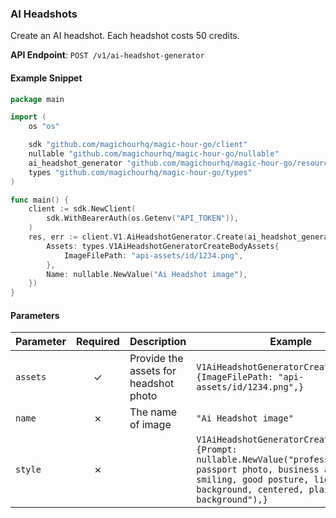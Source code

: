 
### AI Headshots <a name="create"></a>

Create an AI headshot. Each headshot costs 50 credits.

**API Endpoint**: `POST /v1/ai-headshot-generator`

#### Example Snippet

```go
package main

import (
	os "os"

	sdk "github.com/magichourhq/magic-hour-go/client"
	nullable "github.com/magichourhq/magic-hour-go/nullable"
	ai_headshot_generator "github.com/magichourhq/magic-hour-go/resources/v1/ai_headshot_generator"
	types "github.com/magichourhq/magic-hour-go/types"
)

func main() {
	client := sdk.NewClient(
		sdk.WithBearerAuth(os.Getenv("API_TOKEN")),
	)
	res, err := client.V1.AiHeadshotGenerator.Create(ai_headshot_generator.CreateRequest{
		Assets: types.V1AiHeadshotGeneratorCreateBodyAssets{
			ImageFilePath: "api-assets/id/1234.png",
		},
		Name: nullable.NewValue("Ai Headshot image"),
	})
}

```

#### Parameters

| Parameter | Required | Description | Example |
|-----------|:--------:|-------------|--------|
| `assets` | ✓ | Provide the assets for headshot photo | `V1AiHeadshotGeneratorCreateBodyAssets {ImageFilePath: "api-assets/id/1234.png",}` |
| `name` | ✗ | The name of image | `"Ai Headshot image"` |
| `style` | ✗ |  | `V1AiHeadshotGeneratorCreateBodyStyle {Prompt: nullable.NewValue("professional passport photo, business attire, smiling, good posture, light blue background, centered, plain background"),}` |
